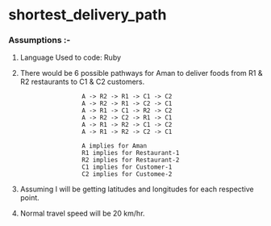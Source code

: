 # shortest_delivery_path

<h3>Assumptions :-</h3>

1. Language Used to code: Ruby

2. There would be 6 possible pathways for Aman to deliver foods from R1 & R2 restaurants to C1 & C2 customers.

                        A -> R2 -> R1 -> C1 -> C2
                        A -> R2 -> R1 -> C2 -> C1
                        A -> R1 -> C1 -> R2 -> C2
                        A -> R2 -> C2 -> R1 -> C1
                        A -> R1 -> R2 -> C1 -> C2
                        A -> R1 -> R2 -> C2 -> C1

                        A implies for Aman
                        R1 implies for Restaurant-1
                        R2 implies for Restaurant-2
                        C1 implies for Customer-1
                        C2 implies for Customee-2

2. Assuming I will be getting latitudes and longitudes for each respective point.

3. Normal travel speed will be 20 km/hr.
